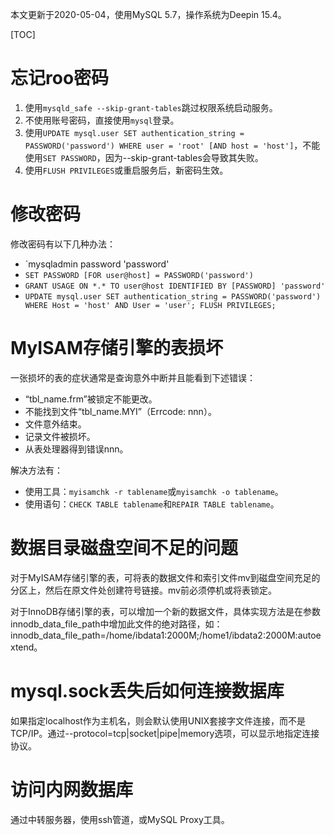 本文更新于2020-05-04，使用MySQL 5.7，操作系统为Deepin 15.4。

[TOC]

# 忘记roo密码

1. 使用`mysqld_safe --skip-grant-tables`跳过权限系统启动服务。
1. 不使用账号密码，直接使用`mysql`登录。
1. 使用`UPDATE mysql.user SET authentication_string = PASSWORD('password') WHERE user = 'root' [AND host = 'host']`，不能使用`SET PASSWORD`，因为--skip-grant-tables会导致其失败。
1. 使用`FLUSH PRIVILEGES`或重启服务后，新密码生效。

# 修改密码

修改密码有以下几种办法：

* `mysqladmin password 'password'
* `SET PASSWORD [FOR user@host] = PASSWORD('password')`
* `GRANT USAGE ON *.* TO user@host IDENTIFIED BY [PASSWORD] 'password'`
* `UPDATE mysql.user SET authentication_string = PASSWORD('password') WHERE Host = 'host' AND User = 'user'; FLUSH PRIVILEGES;`

# MyISAM存储引擎的表损坏

一张损坏的表的症状通常是查询意外中断并且能看到下述错误：

* “tbl_name.frm”被锁定不能更改。
* 不能找到文件“tbl_name.MYI”（Errcode: nnn）。
* 文件意外结束。
* 记录文件被损坏。
* 从表处理器得到错误nnn。

解决方法有：

* 使用工具：`myisamchk -r tablename`或`myisamchk -o tablename`。
* 使用语句：`CHECK TABLE tablename`和`REPAIR TABLE tablename`。

# 数据目录磁盘空间不足的问题

对于MyISAM存储引擎的表，可将表的数据文件和索引文件mv到磁盘空间充足的分区上，然后在原文件处创建符号链接。mv前必须停机或将表锁定。

对于InnoDB存储引擎的表，可以增加一个新的数据文件，具体实现方法是在参数innodb_data_file_path中增加此文件的绝对路径，如：innodb_data_file_path=/home/ibdata1:2000M;/home1/ibdata2:2000M:autoextend。

# mysql.sock丢失后如何连接数据库

如果指定localhost作为主机名，则会默认使用UNIX套接字文件连接，而不是TCP/IP。通过--protocol=tcp|socket|pipe|memory选项，可以显示地指定连接协议。

# 访问内网数据库

通过中转服务器，使用ssh管道，或MySQL Proxy工具。
